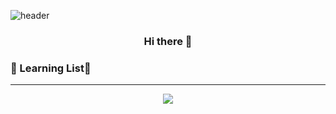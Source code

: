 ![header](https://capsule-render.vercel.app/api?type=Waving&color=gradient&height=300&section=header&text=Dev-Lab&fontSize=70)

<div align="center">
  <h3> Hi there 👋 </h3>
</div>

<h3>🔭 Learning List🔭</h3>

<div align="center">

<hr>
<a href="https://github.com/Daniel-k-dev/Beakjoon"><img src="https://img.shields.io/badge/JAVA-007396?style=flat-square&logo=JAVA&logoColor=white"/></a>

</div>
              
